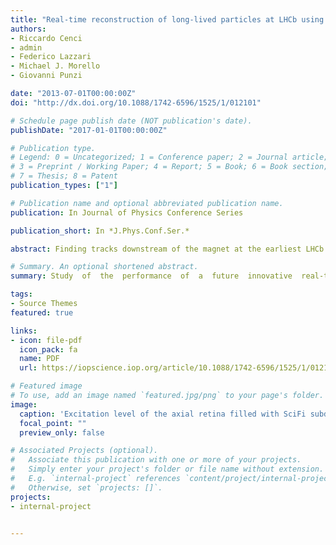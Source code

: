 ```yaml
---
title: "Real-time reconstruction of long-lived particles at LHCb using FPGAs"
authors:
- Riccardo Cenci
- admin
- Federico Lazzari
- Michael J. Morello
- Giovanni Punzi

date: "2013-07-01T00:00:00Z"
doi: "http://dx.doi.org/10.1088/1742-6596/1525/1/012101"

# Schedule page publish date (NOT publication's date).
publishDate: "2017-01-01T00:00:00Z"

# Publication type.
# Legend: 0 = Uncategorized; 1 = Conference paper; 2 = Journal article;
# 3 = Preprint / Working Paper; 4 = Report; 5 = Book; 6 = Book section;
# 7 = Thesis; 8 = Patent
publication_types: ["1"]

# Publication name and optional abbreviated publication name.
publication: In Journal of Physics Conference Series

publication_short: In *J.Phys.Conf.Ser.*

abstract: Finding tracks downstream of the magnet at the earliest LHCb trigger level is not part of the baseline plan of the upgrade trigger, on account of the significant CPU time required to execute the search. Many long-lived particles, such as KS 0 and strange baryons, decay after the vertex track detector, so that their reconstruction efficiency is limited. We present a study of the performance of a future innovative real-time tracking system based on FPGAs, developed within a R&D effort in the context of the LHCb Upgrade Ib (LHC Run 4), dedicated to the reconstruction of the particles downstream of the magnet in the forward tracking detector (Scintillating Fibre Tracker), that is capable of processing events at the full LHC collision rate of 30 MHz.

# Summary. An optional shortened abstract.
summary: Study  of  the  performance  of  a  future  innovative  real-time  tracking  system  based  on  FPGAs,developed within a R&D effort in the context of the LHCb Upgrade Ib (LHC Run 4), dedicatedto the reconstruction of the particles downstream of the magnet in the forward tracking detector(Scintillating Fibre Tracker), that is capable of processing events at the full LHC collision rateof 30 MHz.

tags:
- Source Themes
featured: true

links:
- icon: file-pdf
  icon_pack: fa
  name: PDF
  url: https://iopscience.iop.org/article/10.1088/1742-6596/1525/1/012101/pdf

# Featured image
# To use, add an image named `featured.jpg/png` to your page's folder. 
image:
  caption: 'Excitation level of the axial retina filled with SciFi subdetector hits from a single fully simulated event (left). Excitation level of a stereo retina corresponding to a given axial local maximum (right). True tracks (stars), reconstructed track candidates (red dots), and truth-matched reconstructed track candidates (black dots).'
  focal_point: ""
  preview_only: false

# Associated Projects (optional).
#   Associate this publication with one or more of your projects.
#   Simply enter your project's folder or file name without extension.
#   E.g. `internal-project` references `content/project/internal-project/index.md`.
#   Otherwise, set `projects: []`.
projects:
- internal-project


---
```




